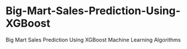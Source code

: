 # Big-Mart-Sales-Prediction-Using-XGBoost
Big Mart Sales Prediction Using XGBoost Machine Learning Algorithms

